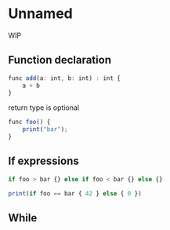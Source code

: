 # Unnamed

WIP

## Function declaration
```ts
func add(a: int, b: int) : int {
    a + b
}
```
return type is optional
```ts
func foo() {
    print("bar");
}
```

## If expressions
```ts
if foo > bar {} else if foo < bar {} else {}
```

```ts
print(if foo == bar { 42 } else { 0 })
```

## While 